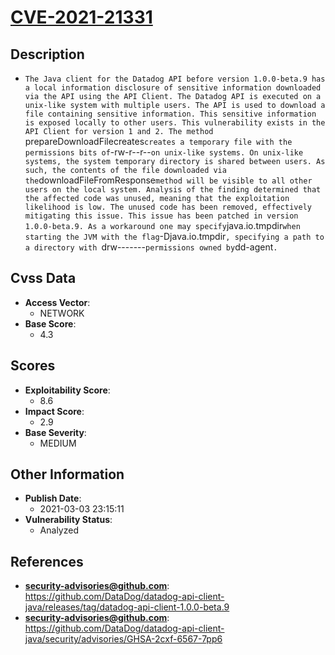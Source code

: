 
# [CVE-2021-21331](https://cve.mitre.org/cgi-bin/cvename.cgi?name=CVE-2021-21331)

## Description

- `The Java client for the Datadog API before version 1.0.0-beta.9 has a local information disclosure of sensitive information downloaded via the API using the API Client. The Datadog API is executed on a unix-like system with multiple users. The API is used to download a file containing sensitive information. This sensitive information is exposed locally to other users. This vulnerability exists in the API Client for version 1 and 2. The method `prepareDownloadFilecreates` creates a temporary file with the permissions bits of `-rw-r--r--` on unix-like systems. On unix-like systems, the system temporary directory is shared between users. As such, the contents of the file downloaded via the `downloadFileFromResponse` method will be visible to all other users on the local system. Analysis of the finding determined that the affected code was unused, meaning that the exploitation likelihood is low. The unused code has been removed, effectively mitigating this issue. This issue has been patched in version 1.0.0-beta.9. As a workaround one may specify `java.io.tmpdir` when starting the JVM with the flag `-Djava.io.tmpdir`, specifying a path to a directory with `drw-------` permissions owned by `dd-agent`.`

## Cvss Data

- **Access Vector**:
  - NETWORK
- **Base Score**:
  - 4.3

## Scores

- **Exploitability Score**:
  - 8.6
- **Impact Score**:
  - 2.9
- **Base Severity**:
  - MEDIUM

## Other Information

- **Publish Date**:
  - 2021-03-03 23:15:11
- **Vulnerability Status**:
  - Analyzed

## References

- **security-advisories@github.com**: https://github.com/DataDog/datadog-api-client-java/releases/tag/datadog-api-client-1.0.0-beta.9
- **security-advisories@github.com**: https://github.com/DataDog/datadog-api-client-java/security/advisories/GHSA-2cxf-6567-7pp6
